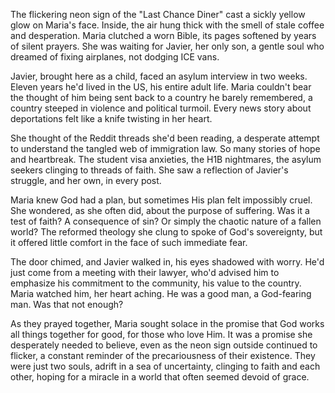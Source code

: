 The flickering neon sign of the "Last Chance Diner" cast a sickly yellow glow on Maria's face. Inside, the air hung thick with the smell of stale coffee and desperation. Maria clutched a worn Bible, its pages softened by years of silent prayers. She was waiting for Javier, her only son, a gentle soul who dreamed of fixing airplanes, not dodging ICE vans.

Javier, brought here as a child, faced an asylum interview in two weeks. Eleven years he'd lived in the US, his entire adult life. Maria couldn't bear the thought of him being sent back to a country he barely remembered, a country steeped in violence and political turmoil. Every news story about deportations felt like a knife twisting in her heart.

She thought of the Reddit threads she'd been reading, a desperate attempt to understand the tangled web of immigration law. So many stories of hope and heartbreak. The student visa anxieties, the H1B nightmares, the asylum seekers clinging to threads of faith. She saw a reflection of Javier's struggle, and her own, in every post.

Maria knew God had a plan, but sometimes His plan felt impossibly cruel. She wondered, as she often did, about the purpose of suffering. Was it a test of faith? A consequence of sin? Or simply the chaotic nature of a fallen world? The reformed theology she clung to spoke of God's sovereignty, but it offered little comfort in the face of such immediate fear.

The door chimed, and Javier walked in, his eyes shadowed with worry. He'd just come from a meeting with their lawyer, who'd advised him to emphasize his commitment to the community, his value to the country. Maria watched him, her heart aching. He was a good man, a God-fearing man. Was that not enough?

As they prayed together, Maria sought solace in the promise that God works all things together for good, for those who love Him. It was a promise she desperately needed to believe, even as the neon sign outside continued to flicker, a constant reminder of the precariousness of their existence. They were just two souls, adrift in a sea of uncertainty, clinging to faith and each other, hoping for a miracle in a world that often seemed devoid of grace.